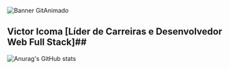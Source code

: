 ![Banner GitAnimado](https://user-images.githubusercontent.com/31005408/177214371-be5212c6-9b36-41eb-b442-803dc2611c8c.gif)

## Victor Icoma [Líder de Carreiras e Desenvolvedor Web Full Stack]##

![Anurag's GitHub stats](https://github-readme-stats.vercel.app/api?username=victoricoma&show_icons=true&theme=radical)
